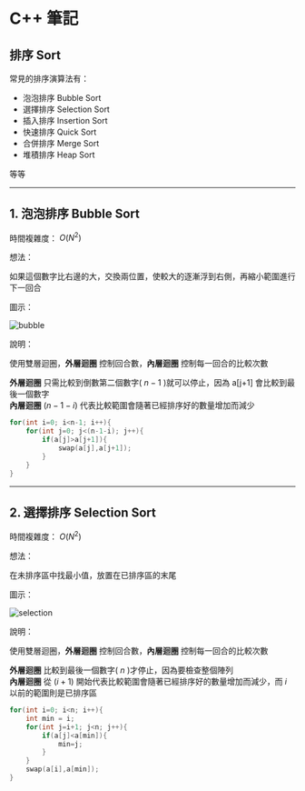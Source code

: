 # **C++ 筆記**  
## 排序 Sort  

常見的排序演算法有：  

* 泡泡排序 Bubble Sort  
* 選擇排序 Selection Sort  
* 插入排序 Insertion Sort  
* 快速排序 Quick Sort  
* 合併排序 Merge Sort  
* 堆積排序 Heap Sort  

等等  

---

## 1. 泡泡排序 Bubble Sort  

時間複雜度： $O(N^2)$  

想法：  

如果這個數字比右邊的大，交換兩位置，使較大的逐漸浮到右側，再縮小範圍進行下一回合  

圖示：  

![bubble](https://github.com/Vincenttainan/CppTeachingNote/assets/54768760/fa2b3dcd-0b69-4073-ae86-c5e5d7747824)

說明：  

使用雙層迴圈，**外層迴圈** 控制回合數，**內層迴圈** 控制每一回合的比較次數  

**外層迴圈** 只需比較到倒數第二個數字( $n-1$ )就可以停止，因為 a[j+1] 會比較到最後一個數字  
**內層迴圈** $(n-1-i)$ 代表比較範圍會隨著已經排序好的數量增加而減少  

```cpp
for(int i=0; i<n-1; i++){
    for(int j=0; j<(n-1-i); j++){
        if(a[j]>a[j+1]){
            swap(a[j],a[j+1]);
        }
    }
}
```

---

## 2. 選擇排序 Selection Sort  

時間複雜度： $O(N^2)$  

想法：  

在未排序區中找最小值，放置在已排序區的末尾  

圖示：  

![selection](https://github.com/Vincenttainan/CppTeachingNote/assets/54768760/5d79c162-76bc-4dbe-b21a-7456fccf7380)

說明：  

使用雙層迴圈，**外層迴圈** 控制回合數，**內層迴圈** 控制每一回合的比較次數  

**外層迴圈** 比較到最後一個數字( $n$ )才停止，因為要檢查整個陣列  
**內層迴圈** 從 $(i+1)$ 開始代表比較範圍會隨著已經排序好的數量增加而減少，而 $i$ 以前的範圍則是已排序區  

```cpp
for(int i=0; i<n; i++){
    int min = i;
    for(int j=i+1; j<n; j++){
        if(a[j]<a[min]){
            min=j;
        }
    }
    swap(a[i],a[min]);
}
```







